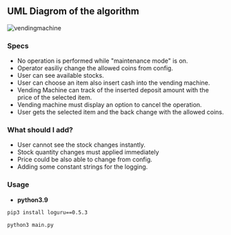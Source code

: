 ## UML Diagrom of the algorithm

![vendingmachine](https://user-images.githubusercontent.com/20394555/140628102-c805f1f8-9927-4d51-8674-183bff1db9d3.jpeg)

### Specs

- No operation is performed while "maintenance mode" is on.
- Operator easiliy change the allowed coins from config.
- User can see available stocks.
- User can choose an item also insert cash into the vending machine.
- Vending Machine can track of the inserted deposit amount with the price of the selected item.
- Vending machine must display an option to cancel the operation.
- User gets the selected item and the back change with the allowed coins.

### What should I add?

- User cannot see the stock changes instantly.
- Stock quantity changes must applied immediately
- Price could be also able to change from config.
- Adding some constant strings for the logging.

### Usage

- **python3.9**

```bash
pip3 install loguru==0.5.3
```

```bash
python3 main.py
```
